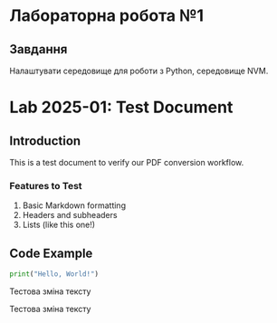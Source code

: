 # Лабораторна робота №1

## Завдання

Налаштувати середовище для роботи з Python, середовище NVM.

# Lab 2025-01: Test Document

## Introduction

This is a test document to verify our PDF conversion workflow.

### Features to Test

1. Basic Markdown formatting
2. Headers and subheaders
3. Lists (like this one!)

## Code Example

```python
print("Hello, World!")
```

Тестова зміна тексту

Тестова зміна тексту